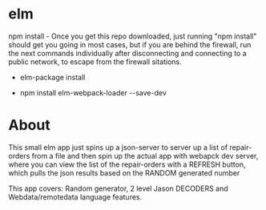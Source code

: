 # elm
npm install - Once you get this repo downloaded, just running "npm install" should get you going in most cases, but if you are behind the firewall, run the next commands individually after disconnecting and connecting to a public network, to escape from the firewall sitations.

- elm-package install

- npm install elm-webpack-loader --save-dev

# About

This small elm app just spins up a json-server to server up a list of repair-orders from a file and then spin up the actual app with webapck dev server, where you can view the list of the repair-orders with a REFRESH button, which pulls the json results based on the RANDOM generated number 

This app covers: Random generator, 2 level Jason DECODERS and Webdata/remotedata language features.
